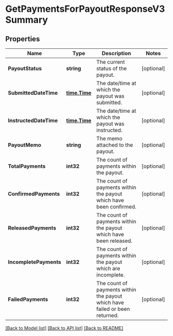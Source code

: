 # GetPaymentsForPayoutResponseV3Summary

## Properties

Name | Type | Description | Notes
------------ | ------------- | ------------- | -------------
**PayoutStatus** | **string** | The current status of the payout. | [optional] 
**SubmittedDateTime** | [**time.Time**](time.Time.md) | The date/time at which the payout was submitted. | [optional] 
**InstructedDateTime** | [**time.Time**](time.Time.md) | The date/time at which the payout was instructed. | [optional] 
**PayoutMemo** | **string** | The memo attached to the payout. | [optional] 
**TotalPayments** | **int32** | The count of payments within the payout. | [optional] 
**ConfirmedPayments** | **int32** | The count of payments within the payout which have been confirmed. | [optional] 
**ReleasedPayments** | **int32** | The count of payments within the payout which have been released. | [optional] 
**IncompletePayments** | **int32** | The count of payments within the payout which are incomplete. | [optional] 
**FailedPayments** | **int32** | The count of payments within the payout which have failed or been returned. | [optional] 

[[Back to Model list]](../README.md#documentation-for-models) [[Back to API list]](../README.md#documentation-for-api-endpoints) [[Back to README]](../README.md)


